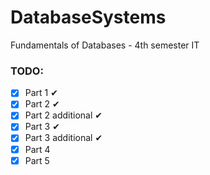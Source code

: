 # DatabaseSystems

Fundamentals of Databases - 4th semester IT

### TODO:

-   [x] Part 1 ✔
-   [x] Part 2 ✔
-   [x] Part 2 additional ✔
-   [x] Part 3 ✔
-   [x] Part 3 additional ✔
-   [x] Part 4
-   [x] Part 5
